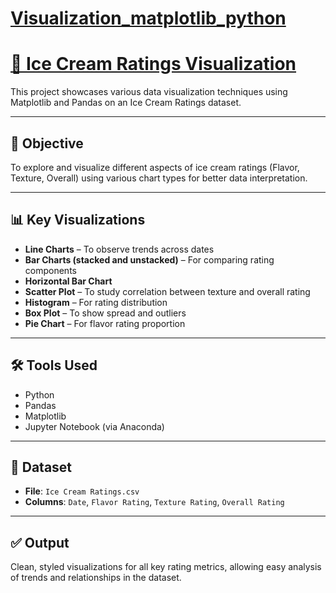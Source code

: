 # [Visualization_matplotlib_python](https://github.com/NishaSoni-Analyst/Visualization_matplotlib_python/blob/main/Visualization_matplotlib_pandas.ipynb)
# [🍨 Ice Cream Ratings Visualization](https://github.com/NishaSoni-Analyst/Visualization_matplotlib_python/blob/main/Visualization_matplotlib_pandas.ipynb)

This project showcases various data visualization techniques using Matplotlib and Pandas on an Ice Cream Ratings dataset.

---

## 🎯 Objective

To explore and visualize different aspects of ice cream ratings (Flavor, Texture, Overall) using various chart types for better data interpretation.

---

## 📊 Key Visualizations

- **Line Charts** – To observe trends across dates
- **Bar Charts (stacked and unstacked)** – For comparing rating components
- **Horizontal Bar Chart**
- **Scatter Plot** – To study correlation between texture and overall rating
- **Histogram** – For rating distribution
- **Box Plot** – To show spread and outliers
- **Pie Chart** – For flavor rating proportion


---

## 🛠️ Tools Used

- Python
- Pandas
- Matplotlib
- Jupyter Notebook (via Anaconda)

---

## 📁 Dataset

- **File**: `Ice Cream Ratings.csv`
- **Columns**: `Date`, `Flavor Rating`, `Texture Rating`, `Overall Rating`

---

## ✅ Output

Clean, styled visualizations for all key rating metrics, allowing easy analysis of trends and relationships in the dataset.
